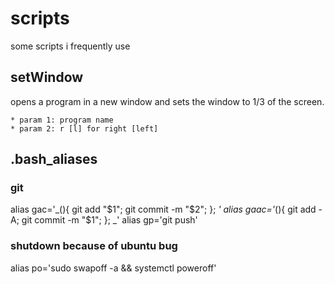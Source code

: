 # scripts
some scripts i frequently use

## setWindow
opens a program in a new window and sets the window to 1/3 of the screen.

	* param 1: program name
	* param 2: r [l] for right [left]

## .bash_aliases
### git
alias gac='_(){ git add "$1"; git commit -m "$2"; }; _'
alias gaac='_(){ git add -A; git commit -m "$1"; }; _'
alias gp='git push'

### shutdown because of ubuntu bug
alias po='sudo swapoff -a && systemctl poweroff'
